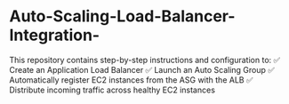 # Auto-Scaling-Load-Balancer-Integration-
This repository contains step-by-step instructions and configuration to:
✅ Create an Application Load Balancer
✅ Launch an Auto Scaling Group
✅ Automatically register EC2 instances from the ASG with the ALB
✅ Distribute incoming traffic across healthy EC2 instances
